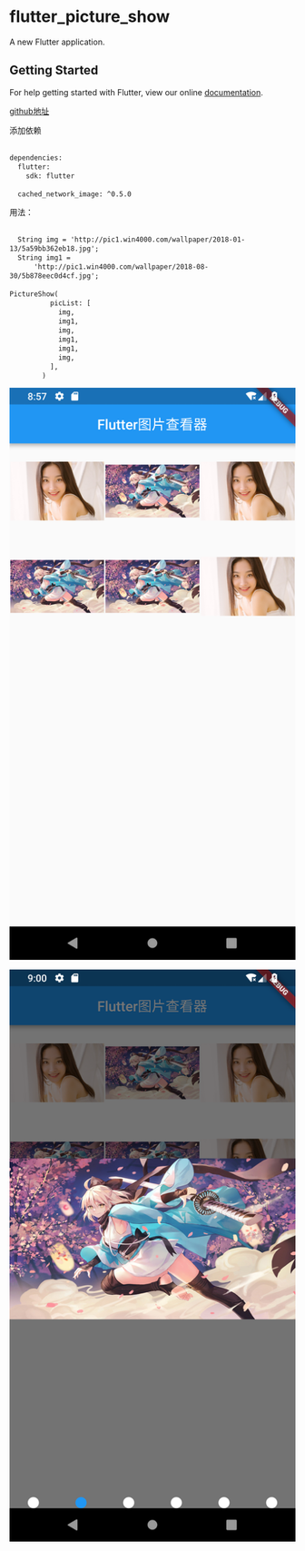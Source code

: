 # flutter_picture_show

A new Flutter application.

## Getting Started

For help getting started with Flutter, view our online
[documentation](https://flutter.io/).

[github地址](https://github.com/hanyunmuyu/flutter_picture_show)


添加依赖
```

dependencies:
  flutter:
    sdk: flutter

  cached_network_image: ^0.5.0

```

用法：

```

  String img = 'http://pic1.win4000.com/wallpaper/2018-01-13/5a59bb362eb18.jpg';
  String img1 =
      'http://pic1.win4000.com/wallpaper/2018-08-30/5b878eec0d4cf.jpg';

PictureShow(
          picList: [
            img,
            img1,
            img,
            img1,
            img1,
            img,
          ],
        )

```


!['插图'](Screenshot_1542963454.png)

!['插图'](Screenshot_1542963645.png)
